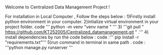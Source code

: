 Welcome to  Centralized Data Management Project !

For installation in Local Computer , Follow the steps below :
1)Firstly install python environment in your computer.
2)intialize virtual environment in your project folder.
code 
'''
 python -m venv "venv name "
'''
3) '''git pull " https://github.com/KT252005/Centralized_datamanagement.git  " .'''
4) install dependencies by run the code below :
code :''' pip install -r "requirements.txt"'''
5)run command in terminal in same path .
code :  '''python manage.py runserver '''
